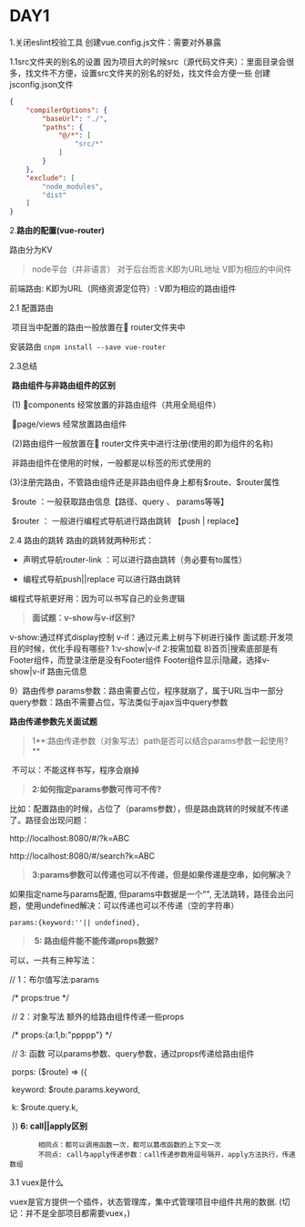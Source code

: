 # DAY1

1.关闭eslint校验工具
创建vue.config.js文件：需要对外暴露

1.1src文件夹的别名的设置
因为项目大的时候src（源代码文件夹）：里面目录会很多，找文件不方便，设置src文件夹的别名的好处，找文件会方便一些
创建jsconfig.json文件

```json
{
    "compilerOptions": {
        "baseUrl": "./",
        "paths": {
            "@/*": [
                "src/*"
            ]
        }
    },
    "exclude": [
        "node_modules",
        "dist"
    ]
}
```



2.**路由的配置(vue-router)**



路由分为KV

> node平台（并非语言）
> 对于后台而言:K即为URL地址   V即为相应的中间件

前端路由:
	K即为URL（网络资源定位符）: V即为相应的路由组件

2.1 配置路由

​	项目当中配置的路由一般放置在:file_folder: router文件夹中

安装路由
	 `cnpm install --save vue-router` 

2.3总结

​	**路由组件与非路由组件的区别**

​	(1) :file_folder:components 经常放置的非路由组件（共用全局组件）

​		:file_folder:page/views 经常放置路由组件

​	(2)路由组件一般放置在:file_folder: router文件夹中进行注册(使用的即为组件的名称) 

​		非路由组件在使用的时候，一般都是以标签的形式使用的

​	(3)注册完路由，不管路由组件还是非路由组件身上都有\$route、\$router属性

​	\$route ：一般获取路由信息【路径、query 、 params等等】

​	\$router ： 一般进行编程式导航进行路由跳转 【push | replace】

2.4 路由的跳转
路由的跳转就两种形式：

- 声明式导航router-link ：可以进行路由跳转（务必要有to属性）

- 编程式导航push||replace 可以进行路由跳转

编程式导航更好用：因为可以书写自己的业务逻辑



> **面试题：v-show与v-if区别?**

v-show:通过样式display控制
v-if：通过元素上树与下树进行操作
面试题:开发项目的时候，优化手段有哪些?
1:v-show|v-if
2:按需加载
8)首页|搜索底部是有Footer组件，而登录注册是没有Footer组件
Footer组件显示|隐藏，选择v-show|v-if
路由元信息



9）路由传参
params参数：路由需要占位，程序就崩了，属于URL当中一部分
query参数：路由不需要占位，写法类似于ajax当中query参数

**路由传递参数先关面试题**

> 1**:路由传递参数（对象写法）path是否可以结合params参数一起使用?**

​     不可以：不能这样书写，程序会崩掉

> **2:如何指定params参数可传可不传?** 

​     比如：配置路由的时候，占位了（params参数），但是路由跳转的时候就不传递了。路径会出现问题：

http://localhost:8080/#/?k=ABC

http://localhost:8080/#/search?k=ABC

> **3:params参数可以传递也可以不传递，但是如果传递是空串，如何解决？**

如果指定name与params配置, 但params中数据是一个"", 无法跳转，路径会出问题，使用undefined解决：可以传递也可以不传递（空的字符串） 

`params:{keyword:''|| undefined},`



> ​     **5: 路由组件能不能传递props数据?**

可以，一共有三种写法：

// 1：布尔值写法:params

​      /* props:true */

​      // 2：对象写法  额外的给路由组件传递一些props

​      /* props:{a:1,b:"ppppp"} */

​      // 3: 函数 可以params参数、query参数，通过props传递给路由组件

​      porps: ($route) => ({

​          keyword: $route.params.keyword,

​          k: $route.query.k,

​      })
   **6: call||apply区别**

           相同点：都可以调用函数一次，都可以篡改函数的上下文一次
           不同点: call与apply传递参数：call传递参数用逗号隔开，apply方法执行，传递数组

3.1 vuex是什么

vuex是官方提供一个插件，状态管理库，集中式管理项目中组件共用的数据.
(切记：并不是全部项目都需要vuex，)













​     
​    

